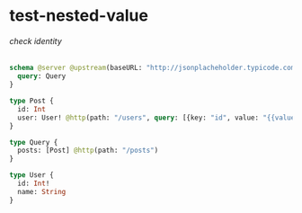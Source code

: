 # test-nested-value

###### check identity

####

```graphql @server
schema @server @upstream(baseURL: "http://jsonplacheholder.typicode.com") {
  query: Query
}

type Post {
  id: Int
  user: User! @http(path: "/users", query: [{key: "id", value: "{{value.user.id}}"}])
}

type Query {
  posts: [Post] @http(path: "/posts")
}

type User {
  id: Int!
  name: String
}
```
